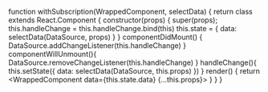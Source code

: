 function withSubscription(WrappedComponent, selectData) {
  return class extends React.Component {
    constructor(props) {
      super(props);
      this.handleChange = this.handleChange.bind(this)
      this.state = {
        data: selectData(DataSource, props)
      }
    }
    componentDidMount() {
      DataSource.addChangeListener(this.handleChange)
    }
    componentWillUnmount(){
      DataSource.removeChangeListener(this.handleChange)
    }
    handleChange(){
      this.setState({
        data: selectData(DataSource, this.props)
      })
    }
    render() {
      return <WrappedComponent data={this.state.data} {...this.props}>
    }
  }
}
